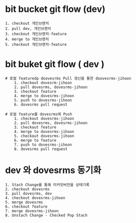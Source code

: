 # bit bucket git flow (dev)
    1. checkout 개인브랜치
    2. pull dev, 개인브랜치
    3. checkout 개인브랜치-feature
    4. merge to 개인브랜치
    5. checkout 개인브랜치-feature

# bit buket git flow ( dev )
    # 로컬 featuredp doovesrms Pull 갱신을 통한 doovesrms-jihoon
        1. checkout dovesrm-jihoon
        2. pull dovesrms, dovesrms-jihoon
        3. checkout feature
        4. merge to dovesrms-jihoon
        5. push to dovesrms-jihoon
        6. dovesrms pull request

    # 로컬 feature를 dovesrms에 Push
        1. checkout dovesrms-jihoon
        2. pull dovesrms, dovesrms-jihoon
        3. checkout feature
        4. merge to dovesrms-jihoon
        5. checkout dovesrms-jihoon
        6. merge to feature
        7. push to dovesrms-jihoon
        8. dovesrms pull request

# dev 와 dovesrms 동기화
    1. Stach Change를 통해 미커밋버전을 상태기록
    2. checkout dovesrms
    3. pull dovesrms, dev
    4. checkout dovesrms-jihoon
    5. merge dovesrms
    6. checkout feature
    7. merge dovesrms-jihoon
    8. Unstach Change - Checked Pop Stach
